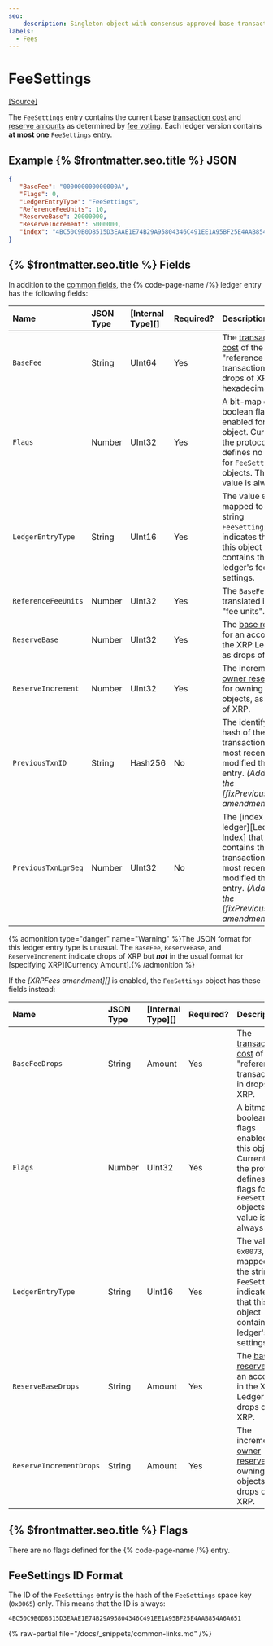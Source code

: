 ```yaml
---
seo:
    description: Singleton object with consensus-approved base transaction cost and reserve requirements.
labels:
  - Fees
---
```

# FeeSettings
[[Source]](https://github.com/XRPLF/rippled/blob/f64cf9187affd69650907d0d92e097eb29693945/include/xrpl/protocol/detail/ledger_entries.macro#L297-L309 "Source")

The `FeeSettings` entry contains the current base [transaction cost](../../../../concepts/transactions/transaction-cost.md) and [reserve amounts](../../../../concepts/accounts/reserves.md) as determined by [fee voting](../../../../concepts/consensus-protocol/fee-voting.md). Each ledger version contains **at most one** `FeeSettings` entry.

## Example {% $frontmatter.seo.title %} JSON

```json
{
   "BaseFee": "000000000000000A",
   "Flags": 0,
   "LedgerEntryType": "FeeSettings",
   "ReferenceFeeUnits": 10,
   "ReserveBase": 20000000,
   "ReserveIncrement": 5000000,
   "index": "4BC50C9B0D8515D3EAAE1E74B29A95804346C491EE1A95BF25E4AAB854A6A651"
}
```

## {% $frontmatter.seo.title %} Fields

In addition to the [common fields](../common-fields.md), the {% code-page-name /%} ledger entry has the following fields:

| Name                | JSON Type | [Internal Type][] | Required? | Description            |
|:--------------------|:----------|:------------------|:----------|:-----------------------|
| `BaseFee`           | String    | UInt64            | Yes       | The [transaction cost](../../../../concepts/transactions/transaction-cost.md) of the "reference transaction" in drops of XRP as hexadecimal. |
| `Flags`             | Number    | UInt32            | Yes       | A bit-map of boolean flags enabled for this object. Currently, the protocol defines no flags for `FeeSettings` objects. The value is always `0`. |
| `LedgerEntryType`   | String    | UInt16            | Yes       | The value `0x0073`, mapped to the string `FeeSettings`, indicates that this object contains the ledger's fee settings. |
| `ReferenceFeeUnits` | Number    | UInt32            | Yes       | The `BaseFee` translated into "fee units". |
| `ReserveBase`       | Number    | UInt32            | Yes       | The [base reserve](../../../../concepts/accounts/reserves.md#base-reserve-and-owner-reserve) for an account in the XRP Ledger, as drops of XRP. |
| `ReserveIncrement`  | Number    | UInt32            | Yes       | The incremental [owner reserve](../../../../concepts/accounts/reserves.md#base-reserve-and-owner-reserve) for owning objects, as drops of XRP. |
| `PreviousTxnID`     | String    | Hash256           | No        | The identifying hash of the transaction that most recently modified this entry. _(Added by the [fixPreviousTxnID amendment][].)_ |
| `PreviousTxnLgrSeq` | Number    | UInt32            | No        | The [index of the ledger][Ledger Index] that contains the transaction that most recently modified this entry. _(Added by the [fixPreviousTxnID amendment][].)_ |

{% admonition type="danger" name="Warning" %}The JSON format for this ledger entry type is unusual. The `BaseFee`, `ReserveBase`, and `ReserveIncrement` indicate drops of XRP but ***not*** in the usual format for [specifying XRP][Currency Amount].{% /admonition %}


If the _[XRPFees amendment][]_ is enabled, the `FeeSettings` object has these fields instead:

| Name                    | JSON Type | [Internal Type][] | Required? | Description            |
|:------------------------|:----------|:------------------|:----------|:-----------------------|
| `BaseFeeDrops`          | String    | Amount            | Yes       | The [transaction cost](../../../../concepts/transactions/transaction-cost.md) of the "reference transaction" in drops of XRP. |
| `Flags`                 | Number    | UInt32            | Yes       | A bitmap of boolean flags enabled for this object. Currently, the protocol defines no flags for `FeeSettings` objects. The value is always `0`. |
| `LedgerEntryType`       | String    | UInt16            | Yes       | The value `0x0073`, mapped to the string `FeeSettings`, indicates that this object contains the ledger's fee settings. |
| `ReserveBaseDrops`      | String    | Amount            | Yes       | The [base reserve](../../../../concepts/accounts/reserves.md#base-reserve-and-owner-reserve) for an account in the XRP Ledger, as drops of XRP. |
| `ReserveIncrementDrops` | String    | Amount            | Yes       | The incremental [owner reserve](../../../../concepts/accounts/reserves.md#base-reserve-and-owner-reserve) for owning objects, as drops of XRP. |


## {% $frontmatter.seo.title %} Flags

There are no flags defined for the {% code-page-name /%} entry.


## FeeSettings ID Format

The ID of the `FeeSettings` entry is the hash of the `FeeSettings` space key (`0x0065`) only. This means that the ID is always:

```
4BC50C9B0D8515D3EAAE1E74B29A95804346C491EE1A95BF25E4AAB854A6A651
```

{% raw-partial file="/docs/_snippets/common-links.md" /%}
